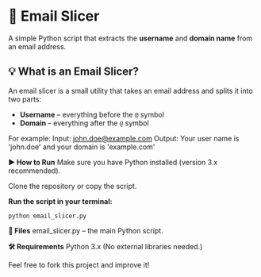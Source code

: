 # 📧 Email Slicer

A simple Python script that extracts the **username** and **domain name** from an email address.

## 💡 What is an Email Slicer?

An email slicer is a small utility that takes an email address and splits it into two parts:
- **Username** – everything before the `@` symbol
- **Domain** – everything after the `@` symbol

For example:
Input: john.doe@example.com
Output: Your user name is 'john.doe' and your domain is 'example.com'

**▶️ How to Run**
Make sure you have Python installed (version 3.x recommended).

Clone the repository or copy the script.

**Run the script in your terminal:**

`python email_slicer.py`


**📂 Files**
email_slicer.py – the main Python script.

**🛠️ Requirements**
Python 3.x
(No external libraries needed.)

Feel free to fork this project and improve it!





